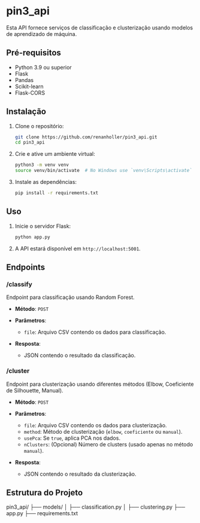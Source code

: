 # pin3_api

Esta API fornece serviços de classificação e clusterização usando modelos de aprendizado de máquina.

## Pré-requisitos

- Python 3.9 ou superior
- Flask
- Pandas
- Scikit-learn
- Flask-CORS

## Instalação

1. Clone o repositório:

    ```bash
    git clone https://github.com/renanholler/pin3_api.git
    cd pin3_api
    ```

2. Crie e ative um ambiente virtual:

    ```bash
    python3 -m venv venv
    source venv/bin/activate  # No Windows use `venv\Scripts\activate`
    ```

3. Instale as dependências:

    ```bash
    pip install -r requirements.txt
    ```

## Uso

1. Inicie o servidor Flask:

    ```bash
    python app.py
    ```

2. A API estará disponível em `http://localhost:5001`.

## Endpoints

### /classify

Endpoint para classificação usando Random Forest.

- **Método**: `POST`
- **Parâmetros**: 
    - `file`: Arquivo CSV contendo os dados para classificação.

- **Resposta**:
    - JSON contendo o resultado da classificação.

### /cluster

Endpoint para clusterização usando diferentes métodos (Elbow, Coeficiente de Silhouette, Manual).

- **Método**: `POST`
- **Parâmetros**: 
    - `file`: Arquivo CSV contendo os dados para clusterização.
    - `method`: Método de clusterização (`elbow`, `coeficiente` ou `manual`).
    - `usePca`: Se `true`, aplica PCA nos dados.
    - `nClusters`: (Opcional) Número de clusters (usado apenas no método `manual`).

- **Resposta**:
    - JSON contendo o resultado da clusterização.

## Estrutura do Projeto
pin3_api/
├── models/
│   ├── classification.py
│   ├── clustering.py
├── app.py
├── requirements.txt

